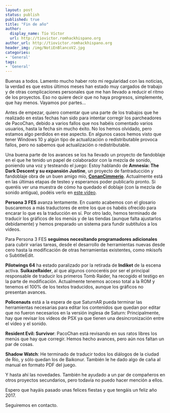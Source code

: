 ```yaml
---
layout: post
status: publish
published: true
title: "Fin de año"
author:
  display_name: Tío Víctor
  url: http://tiovictor.romhackhispano.org
author_url: http://tiovictor.romhackhispano.org
header_img: /img/NotiEnBlancoV2.jpg
categories:
- 'General'
tags:
- 'General'
---
```


Buenas a todos. Lamento mucho haber roto mi regularidad con las noticias, la verdad es que estos últimos meses han estado 
muy cargados de trabajo y de otras complicaciones personales que me han llevado a reducir el ritmo de los proyectos. Eso no quiere decir 
que no haya progresos, simplemente, que hay menos. Vayamos por partes...

Antes de empezar, quiero comentar que una parte de los trabajos que he realizado en estas fechas han sido para intentar corregir los parcheadores 
de PacoChan, debido a varios fallos que nos habéis comentado varios usuarios, hasta la fecha sin mucho éxito. No los hemos olvidado, pero estamos 
algo perdidos en ese aspecto. En algunos casos hemos visto que tener Windows 10 y algún tipo de actualización o redistributable provoca fallos, 
pero no sabemos qué actualización o redistributable.

Una buena parte de los avances se los ha llevado un proyecto de fandoblaje en el que he tenido un papel de colaborador con la mezcla de sonido, 
poniendo una voz y testeando el juego: Estoy hablando de **Amnesia: The Dark Descent y su expansión Justine**, un proyecto de fantraducción y 
fandoblaje obra de un buen amigo mío, <strong><a href="https://www.youtube.com/user/ConanCimmerio/videos">ConanCimmerio</a></strong>. 
Actualmente está en las últimas etapas de testeo y esperamos poder publicarlo pronto. Si queréis ver una muestra de cómo ha quedado el doblaje 
(con la mezcla de sonido antigua), podéis verlo en <a href="https://www.youtube.com/watch?v=D1n7BOtHHwY">este vídeo</a>.

<!--more-->

**Persona 3 FES** avanza lentamente. En cuanto acabemos con el glosario buscaremos a más traductores de entre los que os habéis ofrecido para 
encarar lo que es la traducción en sí. Por otro lado, hemos terminado de traducir los gráficos de los menús y de las tiendas (aunque falta 
ajustarlos debidamente) y hemos preparado un sistema para fundir subtítulos a los vídeos.

Para Persona 3 FES **seguimos necesitando programadores adicionales** para cubrir varias tareas, desde el desarrollo de herramientas nuevas desde 
cero hasta la modificación de otras herramientas existentes, como mkisofs o SubtitleEdit.

**Pilotwings 64** ha estado paralizado por la retirada de **Indiket** de la escena activa. **SuikazeRaider**, al que algunos conoceréis por ser 
el principal responsable de traducir los primeros Tomb Raider, ha recogido el testigo en la parte de modificación. Actualmente tenemos acceso 
total a la ROM y tenemos el 100% de los textos traducidos, aunque los gráficos no presentan avances.

**Policenauts** está a la espera de que SaturnAR pueda terminar las herramientas necesarias para editar los contenidos que quedan por editar 
que no fueron necesarios en la versión inglesa de Saturn: Principalmente, hay que revisar los vídeos de PSX ya que tienen una desincronización 
entre el vídeo y el sonido.

**Resident Evil: Survivor**: PacoChan está revisando en sus ratos libres los menús que hay que corregir. Hemos hecho avances, pero aún nos faltan 
un par de cosas.

**Shadow Watch**: He terminado de traducir todos los diálogos de la ciudad de Río, y sólo quedan los de Baikonur. También le he dado algo de caña 
al manual en formato PDF del juego.

Y hasta ahí las novedades. También he ayudado a un par de compañeros en otros proyectos secundarios, pero todavía no puedo hacer mención a ellos.

Espero que hayáis pasado unas felices fiestas y que tengáis un feliz año 2017.

Seguiremos en contacto.